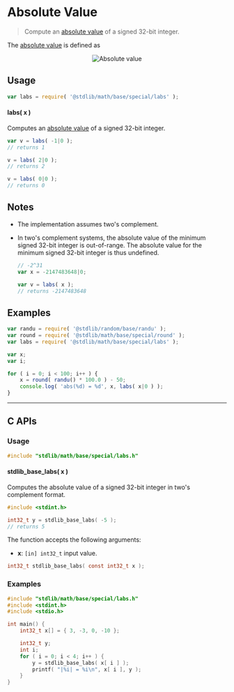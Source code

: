<!--

@license Apache-2.0

Copyright (c) 2018 The Stdlib Authors.

Licensed under the Apache License, Version 2.0 (the "License");
you may not use this file except in compliance with the License.
You may obtain a copy of the License at

   http://www.apache.org/licenses/LICENSE-2.0

Unless required by applicable law or agreed to in writing, software
distributed under the License is distributed on an "AS IS" BASIS,
WITHOUT WARRANTIES OR CONDITIONS OF ANY KIND, either express or implied.
See the License for the specific language governing permissions and
limitations under the License.

-->

# Absolute Value

> Compute an [absolute value][absolute-value] of a signed 32-bit integer.

<section class="intro">

The [absolute value][absolute-value] is defined as

<!-- <equation class="equation" label="eq:absolute_value" align="center" raw="|x| = \begin{cases} x & \textrm{if}\ x \geq 0 \\ -x & \textrm{if}\ x < 0\end{cases}" alt="Absolute value"> -->

<div class="equation" align="center" data-raw-text="|x| = \begin{cases} x &amp; \textrm{if}\ x \geq 0 \\ -x &amp; \textrm{if}\ x &lt; 0\end{cases}" data-equation="eq:absolute_value">
    <img src="https://cdn.rawgit.com/stdlib-js/stdlib/7e0a95722efd9c771b129597380c63dc6715508b/lib/node_modules/@stdlib/math/base/special/int32-abs/docs/img/equation_absolute_value.svg" alt="Absolute value">
    <br>
</div>

<!-- </equation> -->

</section>

<!-- /.intro -->

<section class="usage">

## Usage

```javascript
var labs = require( '@stdlib/math/base/special/labs' );
```

#### labs( x )

Computes an [absolute value][absolute-value] of a signed 32-bit integer.

```javascript
var v = labs( -1|0 );
// returns 1

v = labs( 2|0 );
// returns 2

v = labs( 0|0 );
// returns 0
```

</section>

<!-- /.usage -->

<!-- Package usage notes. Make sure to keep an empty line after the `section` element and another before the `/section` close. -->

<section class="notes">

## Notes

-   The implementation assumes two's complement.

-   In two's complement systems, the absolute value of the minimum signed 32-bit integer is out-of-range. The absolute value for the minimum signed 32-bit integer is thus undefined.

    ```javascript
    // -2^31
    var x = -2147483648|0;

    var v = labs( x );
    // returns -2147483648
    ```

</section>

<!-- /.notes -->

<section class="examples">

## Examples

<!-- eslint no-undef: "error" -->

```javascript
var randu = require( '@stdlib/random/base/randu' );
var round = require( '@stdlib/math/base/special/round' );
var labs = require( '@stdlib/math/base/special/labs' );

var x;
var i;

for ( i = 0; i < 100; i++ ) {
    x = round( randu() * 100.0 ) - 50;
    console.log( 'abs(%d) = %d', x, labs( x|0 ) );
}
```

</section>

<!-- /.examples -->

<!-- C interface documentation. -->

* * *

<section class="c">

## C APIs

<!-- Section to include introductory text. Make sure to keep an empty line after the intro `section` element and another before the `/section` close. -->

<section class="intro">

</section>

<!-- /.intro -->

<!-- C usage documentation. -->

<section class="usage">

### Usage

```c
#include "stdlib/math/base/special/labs.h"
```

#### stdlib_base_labs( x )

Computes the absolute value of a signed 32-bit integer in two's complement format.

```c
#include <stdint.h>

int32_t y = stdlib_base_labs( -5 );
// returns 5
```

The function accepts the following arguments:

-   **x**: `[in] int32_t` input value.

```c
int32_t stdlib_base_labs( const int32_t x );
```

</section>

<!-- /.usage -->

<!-- C API usage notes. Make sure to keep an empty line after the `section` element and another before the `/section` close. -->

<section class="notes">

</section>

<!-- /.notes -->

<!-- C API usage examples. -->

<section class="examples">

### Examples

```c
#include "stdlib/math/base/special/labs.h"
#include <stdint.h>
#include <stdio.h>

int main() {
    int32_t x[] = { 3, -3, 0, -10 };

    int32_t y;
    int i;
    for ( i = 0; i < 4; i++ ) {
        y = stdlib_base_labs( x[ i ] );
        printf( "|%i| = %i\n", x[ i ], y );
    }
}
```

</section>

<!-- /.examples -->

</section>

<!-- /.c -->

<section class="links">

[absolute-value]: https://en.wikipedia.org/wiki/Absolute_value

</section>

<!-- /.links -->
